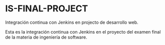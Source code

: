 # IS-FINAL-PROJECT
Integración continua con Jenkins en projecto de desarrollo web.

Esta es la integración continua con Jenkins en el proyecto del examen final de la materia de ingeniería de software.
